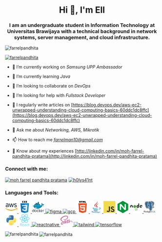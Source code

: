 <h1 align="center">Hi 👋, I'm Ell</h1>
<h3 align="center">I am an undergraduate student in Information Technology at Universitas Brawijaya with a technical background in network systems, server management, and cloud infrastructure.</h3>

<p align="left"> <img src="https://komarev.com/ghpvc/?username=FarrelPandhita&label=Profile%20views&color=0e75b6&style=flat" alt="farrelpandhita" /> </p>

<p align="left"> <a href="https://github.com/ryo-ma/github-profile-trophy"><img src="https://github-profile-trophy.vercel.app/?username=FarrelPandhita" alt="farrelpandhita" /></a> </p>

- 🔭 I’m currently working on *Samsung UPP Ambassador*

- 🌱 I’m currently learning *Java*

- 👯 I’m looking to collaborate on *DevOps*

- 🤝 I’m looking for help with *Fullstack Developer*

- 📝 I regularly write articles on [https://blog.devops.dev/aws-ec2-unwrapped-understanding-cloud-computing-basics-60ddc1dc8ffc](https://blog.devops.dev/aws-ec2-unwrapped-understanding-cloud-computing-basics-60ddc1dc8ffc)

- 💬 Ask me about *Networking, AWS, Mikrotik*

- 📫 How to reach me *farrelman10@gmail.com*

- 📄 Know about my experiences [http://linkedin.com/in/moh-farrel-pandhita-pratama](http://linkedin.com/in/moh-farrel-pandhita-pratama)

<h3 align="left">Connect with me:</h3>
<p align="left">
<a href="https://linkedin.com/in/moh farrel pandhita pratama" target="blank"><img align="center" src="https://raw.githubusercontent.com/rahuldkjain/github-profile-readme-generator/master/src/images/icons/Social/linked-in-alt.svg" alt="moh farrel pandhita pratama" height="30" width="40" /></a>
<a href="https://instagram.com/h0lys41nt" target="blank"><img align="center" src="https://raw.githubusercontent.com/rahuldkjain/github-profile-readme-generator/master/src/images/icons/Social/instagram.svg" alt="h0lys41nt" height="30" width="40" /></a>
</p>

<h3 align="left">Languages and Tools:</h3>
<p align="left"> <a href="https://aws.amazon.com" target="_blank" rel="noreferrer"> <img src="https://raw.githubusercontent.com/devicons/devicon/master/icons/amazonwebservices/amazonwebservices-original-wordmark.svg" alt="aws" width="40" height="40"/> </a> <a href="https://www.w3schools.com/css/" target="_blank" rel="noreferrer"> <img src="https://raw.githubusercontent.com/devicons/devicon/master/icons/css3/css3-original-wordmark.svg" alt="css3" width="40" height="40"/> </a> <a href="https://www.docker.com/" target="_blank" rel="noreferrer"> <img src="https://raw.githubusercontent.com/devicons/devicon/master/icons/docker/docker-original-wordmark.svg" alt="docker" width="40" height="40"/> </a> <a href="https://www.figma.com/" target="_blank" rel="noreferrer"> <img src="https://www.vectorlogo.zone/logos/figma/figma-icon.svg" alt="figma" width="40" height="40"/> </a> <a href="https://cloud.google.com" target="_blank" rel="noreferrer"> <img src="https://www.vectorlogo.zone/logos/google_cloud/google_cloud-icon.svg" alt="gcp" width="40" height="40"/> </a> <a href="https://www.w3.org/html/" target="_blank" rel="noreferrer"> <img src="https://raw.githubusercontent.com/devicons/devicon/master/icons/html5/html5-original-wordmark.svg" alt="html5" width="40" height="40"/> </a> <a href="https://www.java.com" target="_blank" rel="noreferrer"> <img src="https://raw.githubusercontent.com/devicons/devicon/master/icons/java/java-original.svg" alt="java" width="40" height="40"/> </a> <a href="https://developer.mozilla.org/en-US/docs/Web/JavaScript" target="_blank" rel="noreferrer"> <img src="https://raw.githubusercontent.com/devicons/devicon/master/icons/javascript/javascript-original.svg" alt="javascript" width="40" height="40"/> </a> <a href="https://www.nginx.com" target="_blank" rel="noreferrer"> <img src="https://raw.githubusercontent.com/devicons/devicon/master/icons/nginx/nginx-original.svg" alt="nginx" width="40" height="40"/> </a> <a href="https://nodejs.org" target="_blank" rel="noreferrer"> <img src="https://raw.githubusercontent.com/devicons/devicon/master/icons/nodejs/nodejs-original-wordmark.svg" alt="nodejs" width="40" height="40"/> </a> <a href="https://www.postgresql.org" target="_blank" rel="noreferrer"> <img src="https://raw.githubusercontent.com/devicons/devicon/master/icons/postgresql/postgresql-original-wordmark.svg" alt="postgresql" width="40" height="40"/> </a> <a href="https://www.python.org" target="_blank" rel="noreferrer"> <img src="https://raw.githubusercontent.com/devicons/devicon/master/icons/python/python-original.svg" alt="python" width="40" height="40"/> </a> <a href="https://reactjs.org/" target="_blank" rel="noreferrer"> <img src="https://raw.githubusercontent.com/devicons/devicon/master/icons/react/react-original-wordmark.svg" alt="react" width="40" height="40"/> </a> <a href="https://reactnative.dev/" target="_blank" rel="noreferrer"> <img src="https://reactnative.dev/img/header_logo.svg" alt="reactnative" width="40" height="40"/> </a> <a href="https://sass-lang.com" target="_blank" rel="noreferrer"> <img src="https://raw.githubusercontent.com/devicons/devicon/master/icons/sass/sass-original.svg" alt="sass" width="40" height="40"/> </a> <a href="https://tailwindcss.com/" target="_blank" rel="noreferrer"> <img src="https://www.vectorlogo.zone/logos/tailwindcss/tailwindcss-icon.svg" alt="tailwind" width="40" height="40"/> </a> <a href="https://www.tensorflow.org" target="_blank" rel="noreferrer"> <img src="https://www.vectorlogo.zone/logos/tensorflow/tensorflow-icon.svg" alt="tensorflow" width="40" height="40"/> </a> </p>

<p><img align="left" src="https://github-readme-stats.vercel.app/api/top-langs?username=farrelpandhita&show_icons=true&locale=en&layout=compact" alt="farrelpandhita" /></p>

<p>&nbsp;<img align="center" src="https://github-readme-stats.vercel.app/api?username=farrelpandhita&show_icons=true&locale=en" alt="farrelpandhita" /></p>

<!-- <p><img align="center" src="https://github-readme-streak-stats.herokuapp.com/?user=FarrelPandhita&" alt="farrelpandhita" /></p> -->
